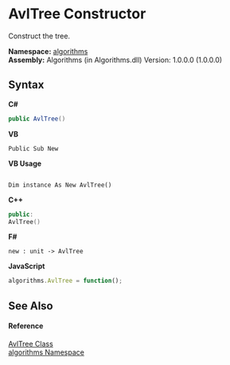 # AvlTree Constructor 
 

Construct the tree.

**Namespace:**&nbsp;<a href="82f88b43-fdc9-bc99-9558-75fce96d448f">algorithms</a><br />**Assembly:**&nbsp;Algorithms (in Algorithms.dll) Version: 1.0.0.0 (1.0.0.0)

## Syntax

**C#**<br />
``` C#
public AvlTree()
```

**VB**<br />
``` VB
Public Sub New
```

**VB Usage**<br />
``` VB Usage

Dim instance As New AvlTree()
```

**C++**<br />
``` C++
public:
AvlTree()
```

**F#**<br />
``` F#
new : unit -> AvlTree
```

**JavaScript**<br />
``` JavaScript
algorithms.AvlTree = function();
```


## See Also


#### Reference
<a href="8dcf149a-d86d-5175-6253-cbd5984fd9db">AvlTree Class</a><br /><a href="82f88b43-fdc9-bc99-9558-75fce96d448f">algorithms Namespace</a><br />
